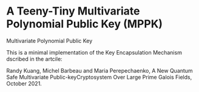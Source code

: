 # A Teeny-Tiny Multivariate Polynomial Public Key (MPPK) 
 Multivariate Polynomial Public Key

This is a minimal implementation of the Key Encapsulation Mechanism dscribed in the artcile:

Randy Kuang, Michel Barbeau and Maria Perepechaenko, A New Quantum Safe Multivariate Public-keyCryptosystem Over Large Prime Galois Fields, October 2021.
